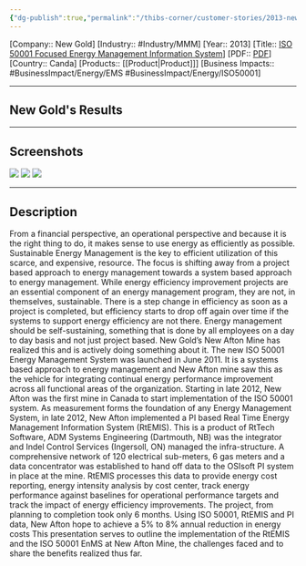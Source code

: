 ```yaml
---
{"dg-publish":true,"permalink":"/thibs-corner/customer-stories/2013-new-gold-iso-50001-focused-energy-management-information-system/","noteIcon":""}
---
```


[Company:: New Gold]
[Industry:: #Industry/MMM]
[Year:: 2013]
[Title:: [ISO 50001 Focused Energy Management Information System](https://resources.osisoft.com/presentations/iso-50001-focused-energy-management-information-system/)]
[PDF:: [PDF](https://cdn.osisoft.com/corp/en/media/presentations/2013/UsersConference2013/PDF/UC2013_NewGold_AndrewCooper_ISO50001FocusedEnergymanagementInformationSystem.pdf)]
[Country:: Canda]
[Products:: [[Product\|Product]]]
[Business Impacts:: #BusinessImpact/Energy/EMS #BusinessImpact/Energy/ISO50001]
  

---
## New Gold's Results

---
## Screenshots
![](https://i.imgur.com/kwl2IHX.png)
![](https://i.imgur.com/G5TsePI.png)
![](https://i.imgur.com/hQ0NXya.png)

---
## Description
From a financial perspective, an operational perspective and because it is the right thing to do, it makes sense to use energy as efficiently as possible. Sustainable Energy Management is the key to efficient utilization of this scarce, and expensive, resource. The focus is shifting away from a project based approach to energy management towards a system based approach to energy management. While energy efficiency improvement projects are an essential component of an energy management program, they are not, in themselves, sustainable. There is a step change in efficiency as soon as a project is completed, but efficiency starts to drop off again over time if the systems to support energy efficiency are not there. Energy management should be self-sustaining, something that is done by all employees on a day to day basis and not just project based. New Gold’s New Afton Mine has realized this and is actively doing something about it. The new ISO 50001 Energy Management System was launched in June 2011. It is a systems based approach to energy management and New Afton mine saw this as the vehicle for integrating continual energy performance improvement across all functional areas of the organization. Starting in late 2012, New Afton was the first mine in Canada to start implementation of the ISO 50001 system. As measurement forms the foundation of any Energy Management System, in late 2012, New Afton implemented a PI based Real Time Energy Management Information System (RtEMIS). This is a product of RtTech Software, ADM Systems Engineering (Dartmouth, NB) was the integrator and Indel Control Services (Ingersoll, ON) managed the infra-structure. A comprehensive network of 120 electrical sub-meters, 6 gas meters and a data concentrator was established to hand off data to the OSIsoft PI system in place at the mine. RtEMIS processes this data to provide energy cost reporting, energy intensity analysis by cost center, track energy performance against baselines for operational performance targets and track the impact of energy efficiency improvements. The project, from planning to completion took only 6 months. Using ISO 50001, RtEMIS and PI data, New Afton hope to achieve a 5% to 8% annual reduction in energy costs This presentation serves to outline the implementation of the RtEMIS and the ISO 50001 EnMS at New Afton Mine, the challenges faced and to share the benefits realized thus far.